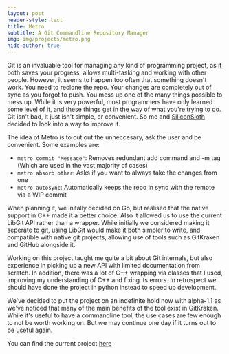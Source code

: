 ```yaml
---
layout: post
header-style: text
title: Metro
subtitle: A Git Commandline Repository Manager
img: img/projects/metro.png
hide-author: true
---
```


Git is an invaluable tool for managing any kind of programming project, as it both saves your progress, allows multi-tasking and working with other people. However, it seems to happen too often that something doesn't work. You need to reclone the repo. Your changes are completely out of sync as you forgot to push. You mess up one of the many things possible to mess up. While it is very powerful, most programmers have only learned some level of it, and these things get in the way of what you're trying to do. Git isn't bad, it just isn't simple, or convenient. So me and [SiliconSloth](https://www.siliconsloth.com/) decided to look into a way to improve it.

The idea of Metro is to cut out the unneccesary, ask the user and be convenient. Some examples are:
 - `metro commit "Message"`: Removes redundant add command and -m tag (Which are used in the vast majority of cases)
 - `metro absorb other`: Asks if you want to always take the changes from one
 - `metro autosync`: Automatically keeps the repo in sync with the remote via a WIP commit

When planning it, we initally decided on Go, but realised that the native support in C++ made it a better choice. Also it allowed us to use the current LibGit API rather than a wrapper. While initially we considered making it seperate to git, using LibGit would make it both simpler to write, and compatible with native git projects, allowing use of tools such as GitKraken and GitHub alongside it.

Working on this project taught me quite a bit about Git internals, but also experience in picking up a new API with limited documentation from scratch. In addition, there was a lot of C++ wrapping via classes that I used, improving my understanding of C++ and fixing its errors. In retrospect we should have done the project in python instead to speed up development.

We've decided to put the project on an indefinite hold now with alpha-1.1 as we've noticed that many of the main benefits of the tool exist in GitKraken. While it's useful to have a commandline tool, the use cases are few enough to not be worth working on. But we may continue one day if it turns out to be useful again.

You can find the current project [here](https://github.com/SiliconSloth/Metro)
